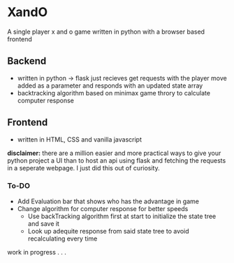 # XandO

A single player x and o game written in python with a browser based frontend

## Backend

- written in python -> flask
  just recieves get requests with the player move added as a parameter and responds with an updated state array
- backtracking algorithm based on minimax game throry to calculate computer response

## Frontend

- written in HTML, CSS and vanilla javascript 

__disclaimer:__ there are a million easier and more practical ways to give your python project a UI than to host an api using flask and fetching the requests in a seperate webpage. I just did this out of curiosity.

### To-DO

- Add Evaluation bar that shows who has the advantage in game
- Change algorithm for computer response for better speeds
  - Use backTracking algorithm first at start to initialize the state tree and save it
  - Look up adequite response from said state tree to avoid recalculating every time

work in progress . . .
